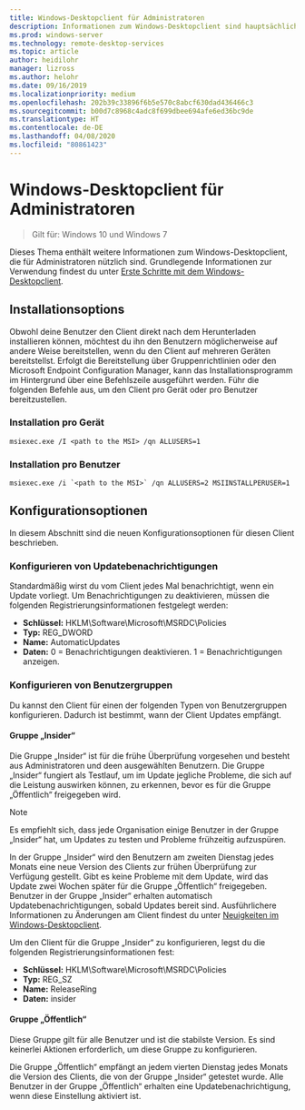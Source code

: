 ```yaml
---
title: Windows-Desktopclient für Administratoren
description: Informationen zum Windows-Desktopclient sind hauptsächlich für Administratoren nützlich.
ms.prod: windows-server
ms.technology: remote-desktop-services
ms.topic: article
author: heidilohr
manager: lizross
ms.author: helohr
ms.date: 09/16/2019
ms.localizationpriority: medium
ms.openlocfilehash: 202b39c33896f6b5e570c8abcf630dad436466c3
ms.sourcegitcommit: b00d7c8968c4adc8f699dbee694afe6ed36bc9de
ms.translationtype: HT
ms.contentlocale: de-DE
ms.lasthandoff: 04/08/2020
ms.locfileid: "80861423"
---
```

# <a name="windows-desktop-client-for-admins"></a>Windows-Desktopclient für Administratoren

>Gilt für: Windows 10 und Windows 7

Dieses Thema enthält weitere Informationen zum Windows-Desktopclient, die für Administratoren nützlich sind. Grundlegende Informationen zur Verwendung findest du unter [Erste Schritte mit dem Windows-Desktopclient](windowsdesktop.md).

## <a name="installation-options"></a>Installationsoptions

Obwohl deine Benutzer den Client direkt nach dem Herunterladen installieren können, möchtest du ihn den Benutzern möglicherweise auf andere Weise bereitstellen, wenn du den Client auf mehreren Geräten bereitstellst. Erfolgt die Bereitstellung über Gruppenrichtlinien oder den Microsoft Endpoint Configuration Manager, kann das Installationsprogramm im Hintergrund über eine Befehlszeile ausgeführt werden. Führ die folgenden Befehle aus, um den Client pro Gerät oder pro Benutzer bereitzustellen.

### <a name="per-device-installation"></a>Installation pro Gerät

```
msiexec.exe /I <path to the MSI> /qn ALLUSERS=1
```

### <a name="per-user-installation"></a>Installation pro Benutzer

```
msiexec.exe /i `<path to the MSI>` /qn ALLUSERS=2 MSIINSTALLPERUSER=1
```

## <a name="configuration-options"></a>Konfigurationsoptionen

In diesem Abschnitt sind die neuen Konfigurationsoptionen für diesen Client beschrieben.

### <a name="configure-update-notifications"></a>Konfigurieren von Updatebenachrichtigungen

Standardmäßig wirst du vom Client jedes Mal benachrichtigt, wenn ein Update vorliegt. Um Benachrichtigungen zu deaktivieren, müssen die folgenden Registrierungsinformationen festgelegt werden:

- **Schlüssel:** HKLM\Software\Microsoft\MSRDC\Policies
- **Typ:** REG_DWORD
- **Name:** AutomaticUpdates
- **Daten:** 0 = Benachrichtigungen deaktivieren. 1 = Benachrichtigungen anzeigen.

### <a name="configure-user-groups"></a>Konfigurieren von Benutzergruppen

Du kannst den Client für einen der folgenden Typen von Benutzergruppen konfigurieren. Dadurch ist bestimmt, wann der Client Updates empfängt.

#### <a name="insider-group"></a>Gruppe „Insider“

Die Gruppe „Insider“ ist für die frühe Überprüfung vorgesehen und besteht aus Administratoren und deen ausgewählten Benutzern. Die Gruppe „Insider“ fungiert als Testlauf, um im Update jegliche Probleme, die sich auf die Leistung auswirken können, zu erkennen, bevor es für die Gruppe „Öffentlich“ freigegeben wird.

> [!NOTE]
> Es empfiehlt sich, dass jede Organisation einige Benutzer in der Gruppe „Insider“ hat, um Updates zu testen und Probleme frühzeitig aufzuspüren.

In der Gruppe „Insider“ wird den Benutzern am zweiten Dienstag jedes Monats eine neue Version des Clients zur frühen Überprüfung zur Verfügung gestellt. Gibt es keine Probleme mit dem Update, wird das Update zwei Wochen später für die Gruppe „Öffentlich“ freigegeben. Benutzer in der Gruppe „Insider“ erhalten automatisch Updatebenachrichtigungen, sobald Updates bereit sind. Ausführlichere Informationen zu Änderungen am Client findest du unter [Neuigkeiten im Windows-Desktopclient](windowsdesktop-whatsnew.md).

Um den Client für die Gruppe „Insider“ zu konfigurieren, legst du die folgenden Registrierungsinformationen fest:

- **Schlüssel:** HKLM\Software\Microsoft\MSRDC\Policies
- **Typ:** REG_SZ
- **Name:** ReleaseRing
- **Daten:** insider

#### <a name="public-group"></a>Gruppe „Öffentlich“

Diese Gruppe gilt für alle Benutzer und ist die stabilste Version. Es sind keinerlei Aktionen erforderlich, um diese Gruppe zu konfigurieren.

Die Gruppe „Öffentlich“ empfängt an jedem vierten Dienstag jedes Monats die Version des Clients, die von der Gruppe „Insider“ getestet wurde. Alle Benutzer in der Gruppe „Öffentlich“ erhalten eine Updatebenachrichtigung, wenn diese Einstellung aktiviert ist.
